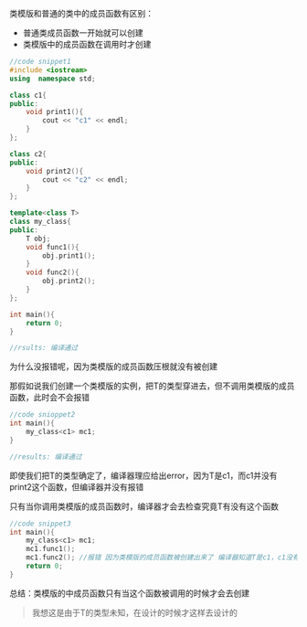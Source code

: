类模版和普通的类中的成员函数有区别：

* 普通类成员函数一开始就可以创建
* 类模版中的成员函数在调用时才创建

```cpp
//code snippet1
#include <iostream>
using  namespace std;

class c1{
public:
    void print1(){
        cout << "c1" << endl;
    }
};

class c2{
public:
    void print2(){
        cout << "c2" << endl;
    }
};

template<class T>
class my_class{
public:
    T obj;
    void func1(){
        obj.print1();
    }
    void func2(){
        obj.print2();
    }
};

int main(){
    return 0;
}

//rsults: 编译通过
```

为什么没报错呢，因为类模版的成员函数压根就没有被创建

那假如说我们创建一个类模版的实例，把T的类型穿进去，但不调用类模版的成员函数，此时会不会报错

```cpp
//code snioppet2
int main(){
    my_class<c1> mc1;
}

//results: 编译通过
```

即使我们把T的类型确定了，编译器理应给出error，因为T是c1，而c1并没有print2这个函数，但编译器并没有报错

只有当你调用类模版的成员函数时，编译器才会去检查究竟T有没有这个函数

```cpp
//code snippet3
int main(){
    my_class<c1> mc1;
    mc1.func1();
    mc1.func2(); //报错 因为类模版的成员函数被创建出来了 编译器知道T是c1，c1没有print2这个函数
    return 0;
}
```



总结：类模版的中成员函数只有当这个函数被调用的时候才会去创建

> 我想这是由于T的类型未知，在设计的时候才这样去设计的